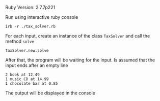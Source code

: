 Ruby Version: 2.7.7p221

Run using interactive ruby console
```
irb -r ./tax_solver.rb
```

For each input, create an instance of the class `TaxSolver` and call the method `solve`
```
TaxSolver.new.solve
```

After that, the program will be waiting for the input. Is assumed that the input ends after an empty line

```
2 book at 12.49
1 music CD at 14.99
1 chocolate bar at 0.85

```

The output will be displayed in the console
